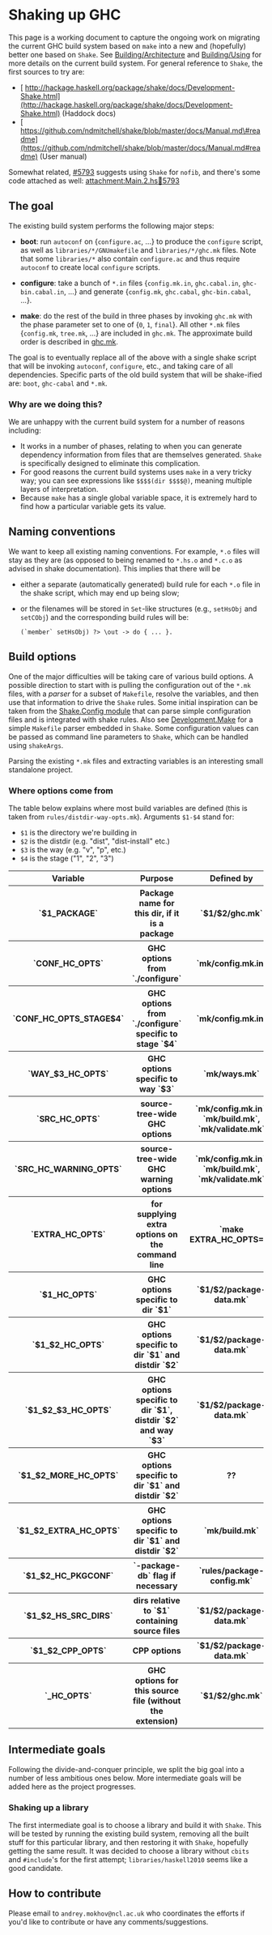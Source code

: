 # Shaking up GHC


This page is a working document to capture the ongoing work on migrating the current GHC build system based on `make` into a new and (hopefully) better one based on `Shake`. See [Building/Architecture](building/architecture) and [Building/Using](building/using) for more details on the current build system. For general reference to `Shake`, the first sources to try are:

- [ http://hackage.haskell.org/package/shake/docs/Development-Shake.html](http://hackage.haskell.org/package/shake/docs/Development-Shake.html) (Haddock docs)
- [ https://github.com/ndmitchell/shake/blob/master/docs/Manual.md\#readme](https://github.com/ndmitchell/shake/blob/master/docs/Manual.md#readme) (User manual)


Somewhat related, [\#5793](https://gitlab.haskell.org//ghc/ghc/issues/5793) suggests using `Shake` for `nofib`, and there's some code attached as well: [attachment:Main.2.hs:ticket:5793](/trac/ghc/attachment/ticket/5793/Main.2.hs)[](/trac/ghc/raw-attachment/ticket/5793/Main.2.hs)

## The goal


The existing build system performs the following major steps:

- **boot**: run `autoconf` on {`configure.ac`, ...} to produce the `configure` script, as well as `libraries/*/GNUmakefile` and `libraries/*/ghc.mk` files. Note that some `libraries/*` also contain `configure.ac` and thus require `autoconf` to create local `configure` scripts.

- **configure**: take a bunch of `*.in` files {`config.mk.in`, `ghc.cabal.in`, `ghc-bin.cabal.in`, ...} and generate {`config.mk`, `ghc.cabal`, `ghc-bin.cabal`, ...}. 

- **make**: do the rest of the build in three phases by invoking `ghc.mk` with the phase parameter set to one of {`0`, `1`, `final`}. All other `*.mk` files {`config.mk`, `tree.mk`, ...} are included in `ghc.mk`. The approximate build order is described in [ghc.mk](/trac/ghc/browser/ghc/ghc.mk)[](/trac/ghc/export/HEAD/ghc/ghc.mk). 


The goal is to eventually replace all of the above with a single shake script that will be invoking `autoconf`, `configure`, etc., and taking care of all dependencies. Specific parts of the old build system that will be shake-ified are: `boot`, `ghc-cabal` and `*.mk`.

### Why are we doing this?


We are unhappy with the current build system for a number of reasons including:

- It works in a number of phases, relating to when you can generate dependency information from files that are themselves generated. `Shake` is specifically designed to eliminate this complication. 
- For good reasons the current build systems uses `make` in a very tricky way; you can see expressions like `$$$$(dir $$$$@)`, meaning multiple layers of interpretation.
- Because `make` has a single global variable space, it is extremely hard to find how a particular variable gets its value.

## Naming conventions


We want to keep all existing naming conventions. For example, `*.o` files will stay as they are (as opposed to being renamed to `*.hs.o` and `*.c.o` as advised in shake documentation). This implies that there will be

- either a separate (automatically generated) build rule for each `*.o` file in the shake script, which may end up being slow;

- or the filenames will be stored in `Set`-like structures (e.g., `setHsObj` and `setCObj`) and the corresponding build rules will be: 

  ```wiki
  (`member` setHsObj) ?> \out -> do { ... }.
  ```

## Build options


One of the major difficulties will be taking care of various build options. A possible direction to start with is pulling the configuration out of the `*.mk` files, with a *parser* for a subset of `Makefile`, resolve the variables, and then use that information to drive the `Shake` rules. Some initial inspiration can be taken from the [ Shake.Config module](https://github.com/ndmitchell/shake/blob/master/Development/Shake/Config.hs) that can parse simple configuration files and is integrated with shake rules. Also see [ Development.Make](https://github.com/ndmitchell/shake/tree/master/Development/Make) for a simple `Makefile` parser embedded in `Shake`. Some configuration values can be passed as command line parameters to `Shake`, which can be handled using `shakeArgs`.


Parsing the existing `*.mk` files and extracting variables is an interesting small standalone project.

### Where options come from


The table below explains where most build variables are defined (this is taken from `rules/distdir-way-opts.mk`). Arguments `$1-$4` stand for:

- `$1` is the directory we're building in
- `$2` is the distdir (e.g. "dist", "dist-install" etc.)
- `$3` is the way (e.g. "v", "p", etc.)
- `$4` is the stage ("1", "2", "3")

<table><tr><th>  Variable </th>
<th> Purpose </th>
<th> Defined by 
</th></tr>
<tr><th>`$1_PACKAGE`</th>
<th> Package name for this dir, if it is a package </th>
<th>`$1/$2/ghc.mk`</th></tr>
<tr><th>`CONF_HC_OPTS`</th>
<th> GHC options from `./configure`</th>
<th>`mk/config.mk.in`</th></tr>
<tr><th>`CONF_HC_OPTS_STAGE$4`</th>
<th> GHC options from `./configure` specific to stage `$4`</th>
<th>`mk/config.mk.in`</th></tr>
<tr><th>`WAY_$3_HC_OPTS`</th>
<th> GHC options specific to way `$3`</th>
<th>`mk/ways.mk`</th></tr>
<tr><th>`SRC_HC_OPTS`</th>
<th> source-tree-wide GHC options </th>
<th>`mk/config.mk.in`, `mk/build.mk`, `mk/validate.mk`</th></tr>
<tr><th>`SRC_HC_WARNING_OPTS`</th>
<th> source-tree-wide GHC warning options </th>
<th>`mk/config.mk.in`, `mk/build.mk`, `mk/validate.mk`</th></tr>
<tr><th>`EXTRA_HC_OPTS`</th>
<th> for supplying extra options on the command line </th>
<th>`make EXTRA_HC_OPTS=...`</th></tr>
<tr><th>`$1_HC_OPTS`</th>
<th> GHC options specific to dir `$1`</th>
<th>`$1/$2/package-data.mk`</th></tr>
<tr><th>`$1_$2_HC_OPTS`</th>
<th> GHC options specific to dir `$1` and distdir `$2`</th>
<th>`$1/$2/package-data.mk`</th></tr>
<tr><th>`$1_$2_$3_HC_OPTS`</th>
<th> GHC options specific to dir `$1`, distdir `$2` and way `$3`</th>
<th>`$1/$2/package-data.mk`</th></tr>
<tr><th>`$1_$2_MORE_HC_OPTS`</th>
<th> GHC options specific to dir `$1` and distdir `$2`</th>
<th> ?? 
</th></tr>
<tr><th>`$1_$2_EXTRA_HC_OPTS`</th>
<th> GHC options specific to dir `$1` and distdir `$2`</th>
<th>`mk/build.mk`</th></tr>
<tr><th>`$1_$2_HC_PKGCONF`</th>
<th>`-package-db` flag if necessary </th>
<th>`rules/package-config.mk`</th></tr>
<tr><th>`$1_$2_HS_SRC_DIRS`</th>
<th> dirs relative to `$1` containing source files </th>
<th>`$1/$2/package-data.mk`</th></tr>
<tr><th>`$1_$2_CPP_OPTS`</th>
<th> CPP options </th>
<th>`$1/$2/package-data.mk`</th></tr>
<tr><th>`<file>_HC_OPTS`</th>
<th> GHC options for this source file (without the extension) </th>
<th>`$1/$2/ghc.mk`</th></tr></table>

## Intermediate goals


Following the divide-and-conquer principle, we split the big goal into a number of less ambitious ones below. More intermediate goals will be added here as the project progresses.

### Shaking up a library


The first intermediate goal is to choose a library and build it with `Shake`. This will be tested by running the existing build system, removing all the built stuff for this particular library, and then restoring it with `Shake`, hopefully getting the same result. It was decided to choose a library without `cbits` and `#include`'s for the first attempt; `libraries/haskell2010` seems like a good candidate.

## How to contribute


Please email to `andrey.mokhov@ncl.ac.uk` who coordinates the efforts if you'd like to contribute or have any comments/suggestions.
